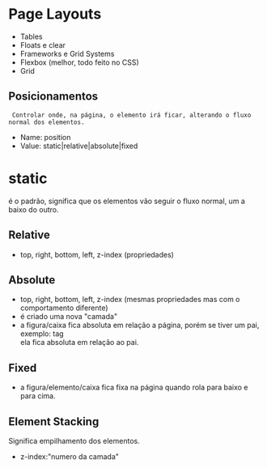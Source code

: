 # Page Layouts

 - Tables
 - Floats e clear
 - Frameworks e Grid Systems
 - Flexbox (melhor, todo feito no CSS)
 - Grid

 ## Posicionamentos
     Controlar onde, na página, o elemento irá ficar, alterando o fluxo normal dos elementos.
 - Name: position
 - Value: static|relative|absolute|fixed

 # static
 é o padrão, significa que os elementos vão seguir o fluxo normal, um a baixo do outro.

 ## Relative
 - top, right, bottom, left, z-index (propriedades)

 ## Absolute
 - top, right, bottom, left, z-index (mesmas propriedades mas com o comportamento diferente) 
 - é criado uma nova "camada"
 - a figura/caixa fica absoluta em relação a página, porém se tiver um pai, exemplo: tag<main> ela fica absoluta em relação ao pai.

 ## Fixed
 - a figura/elemento/caixa fica fixa na página quando rola para baixo e para cima.

 ## Element Stacking
 Significa empilhamento dos elementos.
  - z-index:"numero da camada"

